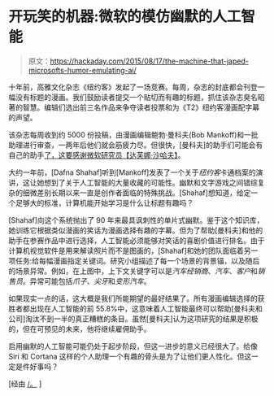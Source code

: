 # 开玩笑的机器:微软的模仿幽默的人工智能

> 原文：<https://hackaday.com/2015/08/17/the-machine-that-japed-microsofts-humor-emulating-ai/>

十年前，高雅文化杂志《纽约客》发起了一场竞赛。每周，杂志的封底都会刊登一幅没有标题的漫画。我们鼓励读者提交一个贴切而有趣的标题，抓住该杂志臭名昭著的智慧。编辑们选出前三名作品来争夺读者投票和为《T2》纽约客漫画配字幕的声望。

该杂志每周收到约 5000 份投稿，由漫画编辑鲍勃·曼科夫(Bob Mankoff)和一批助理进行审查，一两年后他们就会筋疲力尽。但很快，[曼科夫]的助手们可能会有自己的助手[了，这要感谢微软研究员【达芙娜·沙哈夫】](http://www.bloomberg.com/news/articles/2015-08-10/and-the-new-yorker-cartoon-contest-winner-is-a-computer)。

大约一年前，[Dafna Shahaf]听到[Mankoff]发表了一个关于*纽约客*卡通档案的演讲，这让她想到了关于人工智能的大量收藏的可能性。幽默和文字游戏之间错综复杂的细微差别长期以来一直是创作者面临的特殊挑战。[Shahaf]想知道，给定一个足够大的标准，计算机能开始学习是什么让标题有趣吗？

[Shahaf]向这个系统抛出了 90 年来最具讽刺性的单片式幽默。鉴于这个知识库，她训练它根据类似漫画的笑话为漫画选择有趣的字幕。但为了帮助[曼科夫]和他的助手在参赛作品中进行选择，人工智能必须能够对笑话的喜剧价值进行排名。由于计算机视觉软件是用来解读照片而不是图画的，[Shahaf]和她的团队面临着另一项任务:给每幅漫画指定关键词。研究小组描述了每一个场景的背景锚，以及随后的场景异常。例如，在上图中，上下文关键字可以是*汽车经销商*、*汽车*、*客户*和*销售员*。异常可能包括*爪子*、*尖牙*和*变形汽车*。

如果现实一点的话，这大概是我们所能期望的最好结果了。所有漫画编辑选择的获胜者都出现在人工智能的前 55.8%中，这意味着人工智能最终可以帮助[曼科夫和公司]淘汰不到一半的真正糟糕的条目。虽然[曼科夫]认为这项研究的结果是积极的，但在可预见的未来，他将继续雇佣助手。

启用幽默的人工智能可能仍处于起步阶段，但这一进步的意义已经很大了。给像 Siri 和 Cortana 这样的个人助理一个有趣的骨头是为了让他们更人性化。但这一定是件好事吗？

[经由 [/。](http://entertainment.slashdot.org/story/15/08/11/0217211/microsoft-creates-an-ai-that-can-spot-a-joke-in-a-new-yorker-cartoon) ]